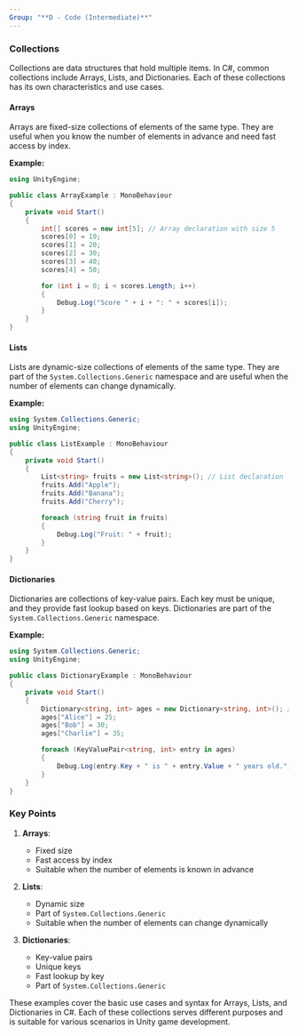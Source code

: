 ```yaml
---
Group: "**D - Code (Intermediate)**"
---
```



### Collections

Collections are data structures that hold multiple items. In C#, common collections include Arrays, Lists, and Dictionaries. Each of these collections has its own characteristics and use cases.

#### Arrays
Arrays are fixed-size collections of elements of the same type. They are useful when you know the number of elements in advance and need fast access by index.

**Example:**

```csharp
using UnityEngine;

public class ArrayExample : MonoBehaviour
{
    private void Start()
    {
        int[] scores = new int[5]; // Array declaration with size 5
        scores[0] = 10;
        scores[1] = 20;
        scores[2] = 30;
        scores[3] = 40;
        scores[4] = 50;

        for (int i = 0; i < scores.Length; i++)
        {
            Debug.Log("Score " + i + ": " + scores[i]);
        }
    }
}
```

#### Lists
Lists are dynamic-size collections of elements of the same type. They are part of the `System.Collections.Generic` namespace and are useful when the number of elements can change dynamically.

**Example:**

```csharp
using System.Collections.Generic;
using UnityEngine;

public class ListExample : MonoBehaviour
{
    private void Start()
    {
        List<string> fruits = new List<string>(); // List declaration
        fruits.Add("Apple");
        fruits.Add("Banana");
        fruits.Add("Cherry");

        foreach (string fruit in fruits)
        {
            Debug.Log("Fruit: " + fruit);
        }
    }
}
```

#### Dictionaries
Dictionaries are collections of key-value pairs. Each key must be unique, and they provide fast lookup based on keys. Dictionaries are part of the `System.Collections.Generic` namespace.

**Example:**

```csharp
using System.Collections.Generic;
using UnityEngine;

public class DictionaryExample : MonoBehaviour
{
    private void Start()
    {
        Dictionary<string, int> ages = new Dictionary<string, int>(); // Dictionary declaration
        ages["Alice"] = 25;
        ages["Bob"] = 30;
        ages["Charlie"] = 35;

        foreach (KeyValuePair<string, int> entry in ages)
        {
            Debug.Log(entry.Key + " is " + entry.Value + " years old.");
        }
    }
}
```

### Key Points

1. **Arrays**:
   - Fixed size
   - Fast access by index
   - Suitable when the number of elements is known in advance

2. **Lists**:
   - Dynamic size
   - Part of `System.Collections.Generic`
   - Suitable when the number of elements can change dynamically

3. **Dictionaries**:
   - Key-value pairs
   - Unique keys
   - Fast lookup by key
   - Part of `System.Collections.Generic`

These examples cover the basic use cases and syntax for Arrays, Lists, and Dictionaries in C#. Each of these collections serves different purposes and is suitable for various scenarios in Unity game development.